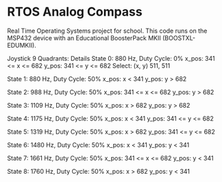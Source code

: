 # RTOS Analog Compass
Real Time Operating Systems project for school. This code runs on the MSP432 device with an Educational BoosterPack MKII (BOOSTXL-EDUMKII).


Joystick 9 Quadrants: Details
State 0: 880 Hz, Duty Cycle: 0%
x_pos: 341 <= x <= 682
y_pos: 341 <= y <= 682
Select: (x, y) 511, 511

State 1: 880 Hz, Duty Cycle: 50%
x_pos: x < 341
y_pos: y > 682

State 2: 988 Hz, Duty Cycle: 50%
x_pos: 341 <= x <= 682
y_pos: y > 682

State 3: 1109 Hz, Duty Cycle: 50%
x_pos: x > 682
y_pos: y > 682

State 4: 1175 Hz, Duty Cycle: 50%
x_pos: x < 341
y_pos: 341 <= y <= 682

State 5: 1319 Hz, Duty Cycle: 50%
x_pos: x > 682
y_pos: 341 <= y <= 682

State 6: 1480 Hz, Duty Cycle: 50%
x_pos: x < 341
y_pos: y < 341

State 7: 1661 Hz, Duty Cycle: 50%
x_pos: 341 <= x <= 682
y_pos: y < 341

State 8: 1760 Hz, Duty Cycle: 50%
x_pos: x > 682
y_pos: y < 341 
